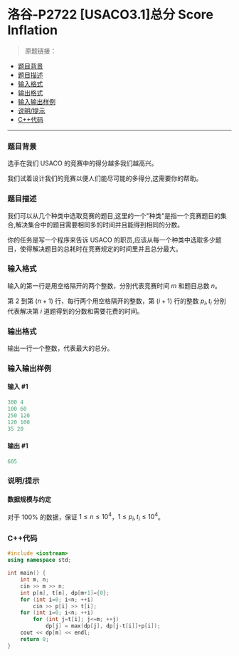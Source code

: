 # 洛谷-P2722 [USACO3.1]总分 Score Inflation

> 原题链接：

- [题目背景](#题目背景)
- [题目描述](#题目描述)
- [输入格式](#输入格式)
- [输出格式](#输出格式)
- [输入输出样例](#输入输出样例)
- [说明/提示](#说明/提示)
- [C++代码](#C++代码)

---

### <a name="题目背景">题目背景</a>

选手在我们 USACO 的竞赛中的得分越多我们越高兴。

我们试着设计我们的竞赛以便人们能尽可能的多得分,这需要你的帮助。

### <a name="题目描述">题目描述</a>

我们可以从几个种类中选取竞赛的题目,这里的一个"种类"是指一个竞赛题目的集合,解决集合中的题目需要相同多的时间并且能得到相同的分数。

你的任务是写一个程序来告诉 USACO 的职员,应该从每一个种类中选取多少题目，使得解决题目的总耗时在竞赛规定的时间里并且总分最大。

### <a name="输入格式">输入格式</a>

输入的第一行是用空格隔开的两个整数，分别代表竞赛时间 $m$ 和题目总数 $n$。

第 $2$ 到第 $(n + 1)$ 行，每行两个用空格隔开的整数，第 $(i + 1)$ 行的整数 $p_i, t_i$ 分别代表解决第 $i$ 道题得到的分数和需要花费的时间。

### <a name="输出格式">输出格式</a>

输出一行一个整数，代表最大的总分。

### <a name="输入输出样例">输入输出样例</a>

#### 输入 #1

```c++
300 4
100 60
250 120
120 100
35 20
```

#### 输出 #1

```c++
605
```

### <a name="说明/提示">说明/提示</a>

#### 数据规模与约定

对于 $100\%$ 的数据，保证 $1 \leq n \leq 10^4$，$1 \leq p_i, t_i \leq 10^4$。

### <a name="C++代码">C++代码</a>

```c++
#include <iostream>
using namespace std;

int main() {
    int m, n;
    cin >> m >> n;
    int p[n], t[n], dp[m+1]={0};
    for (int i=0; i<n; ++i)
        cin >> p[i] >> t[i];
    for (int i=0; i<n; ++i)
        for (int j=t[i]; j<=m; ++j)
            dp[j] = max(dp[j], dp[j-t[i]]+p[i]);
    cout << dp[m] << endl;
    return 0;
}
```